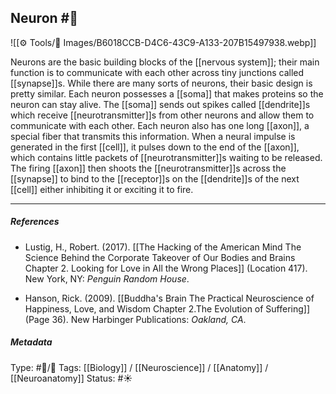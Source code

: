 ## Neuron  #🧠 

![[⚙️ Tools/📸 Images/B6018CCB-D4C6-43C9-A133-207B15497938.webp]]

Neurons are the basic building blocks of the [[nervous system]]; their main function is to communicate with each other across tiny junctions called [[synapse]]s. While there are many sorts of neurons, their basic design is pretty similar. Each neuron possesses a [[soma]] that makes proteins so the neuron can stay alive. The [[soma]] sends out spikes called [[dendrite]]s which receive [[neurotransmitter]]s from other neurons and allow them to communicate with each other. Each neuron also has one long [[axon]], a special fiber that transmits this information. When a neural impulse is generated in the first [[cell]], it pulses down to the end of the [[axon]], which contains little packets of [[neurotransmitter]]s waiting to be released. The firing [[axon]] then shoots the [[neurotransmitter]]s across the [[synapse]] to bind to the [[receptor]]s on the [[dendrite]]s of the next [[cell]] either inhibiting it or exciting it to fire. 

___

##### References

- Lustig, H., Robert. (2017). [[The Hacking of the American Mind The Science Behind the Corporate Takeover of Our Bodies and Brains Chapter 2. Looking for Love in All the Wrong Places]] (Location 417). New York, NY: _Penguin Random House_.

- Hanson, Rick. (2009). [[Buddha's Brain The Practical Neuroscience of Happiness, Love, and Wisdom Chapter 2.The Evolution of Suffering]] (Page 36). New Harbinger Publications: _Oakland, CA_.

##### Metadata

Type: #🔵/🔵 
Tags: [[Biology]] / [[Neuroscience]] / [[Anatomy]] / [[Neuroanatomy]]
Status: #☀️ 